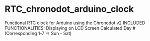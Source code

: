# RTC_chronodot_arduino_clock
Functional RTC clock for Arduino using the Chronodot v2
  INCLUDED FUNCTIONALITIES:
    Displaying on LCD Screen
    Calculated Day # (Corresponding 1-7 => Sun - Sat)
    
